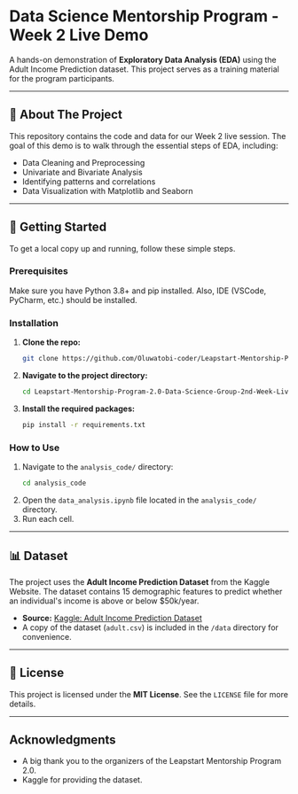 # Data Science Mentorship Program - Week 2 Live Demo

A hands-on demonstration of **Exploratory Data Analysis (EDA)** using the Adult Income Prediction dataset. 
This project serves as a training material for the program participants.

---

## 📜 About The Project

This repository contains the code and data for our Week 2 live session. The goal of this demo is to walk through the essential steps of EDA, including:
* Data Cleaning and Preprocessing
* Univariate and Bivariate Analysis
* Identifying patterns and correlations
* Data Visualization with Matplotlib and Seaborn

---

## 🚀 Getting Started

To get a local copy up and running, follow these simple steps.

### Prerequisites

Make sure you have Python 3.8+ and pip installed. Also, IDE (VSCode, PyCharm, etc.) should be installed.

### Installation

1.  **Clone the repo:**
    ```sh
    git clone https://github.com/Oluwatobi-coder/Leapstart-Mentorship-Program-2.0-Data-Science-Group-2nd-Week-Live-Demo.git
    ```
2.  **Navigate to the project directory:**
    ```sh
    cd Leapstart-Mentorship-Program-2.0-Data-Science-Group-2nd-Week-Live-Demo
    ```
3.  **Install the required packages:**
    ```sh
    pip install -r requirements.txt
    ```

### How to Use

1.  Navigate to the `analysis_code/` directory:
    ```sh
    cd analysis_code
    ```
2.  Open the `data_analysis.ipynb` file located in the `analysis_code/` directory.
3.  Run each cell.

---

## 📊 Dataset

The project uses the **Adult Income Prediction Dataset** from the Kaggle Website. The dataset contains 15 demographic features to predict whether an individual's income is above or below $50k/year.

* **Source:** [Kaggle: Adult Income Prediction Dataset](https://www.kaggle.com/datasets/mosapabdelghany/adult-income-prediction-dataset?select=adult.csv)
* A copy of the dataset (`adult.csv`) is included in the `/data` directory for convenience.

---

## 📝 License

This project is licensed under the **MIT License**. See the `LICENSE` file for more details.

---

## Acknowledgments

* A big thank you to the organizers of the Leapstart Mentorship Program 2.0.
* Kaggle for providing the dataset.

